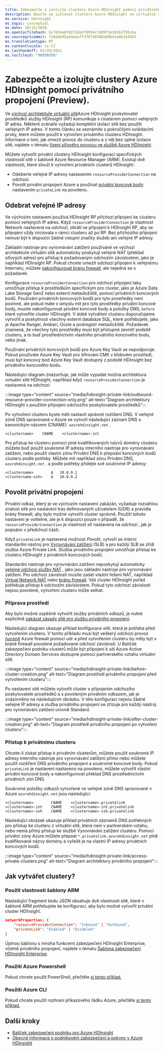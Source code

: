 ```yaml
---
title: Zabezpečte a izolujte clustery Azure HDInsight pomocí privátního propojení (Preview).
description: Naučte se izolovat clustery Azure HDInsight ve virtuální síti pomocí privátního propojení Azure.
ms.service: hdinsight
ms.topic: conceptual
ms.date: 10/15/2020
ms.openlocfilehash: bc7834a0f8272da3f8954c7dd9f3e18163795cba
ms.sourcegitcommit: f28ebb95ae9aaaff3f87d8388a09b41e0b3445b5
ms.translationtype: MT
ms.contentlocale: cs-CZ
ms.lasthandoff: 03/29/2021
ms.locfileid: "98939358"
---
```

# <a name="secure-and-isolate-azure-hdinsight-clusters-with-private-link-preview"></a>Zabezpečte a izolujte clustery Azure HDInsight pomocí privátního propojení (Preview).

Ve [výchozí architektuře virtuální sítě](./hdinsight-virtual-network-architecture.md)Azure HDInsight poskytovatel prostředků služby HDInsight (RP) komunikuje s clusterem pomocí veřejných IP adres. Některé scénáře vyžadují kompletní izolaci sítě bez použití veřejných IP adres. V tomto článku se seznámíte s pokročilými ovládacími prvky, které můžete použít k vytvoření privátního clusteru HDInsight. Informace o tom, jak omezit provoz do clusteru a z něj bez úplné izolace sítě, najdete v tématu [řízení síťového provozu ve službě Azure HDInsight](./control-network-traffic.md).

Můžete vytvořit privátní clustery HDInsight konfigurací specifických vlastností sítě v šabloně Azure Resource Manager (ARM). Existují dvě vlastnosti, které slouží k vytvoření privátních clusterů HDInsight:

* Odeberte veřejné IP adresy nastavením `resourceProviderConnection` na odchozí.
* Povolit privátní propojení Azure a používat [privátní koncové body](../private-link/private-endpoint-overview.md) nastavením `privateLink` na povoleno.

## <a name="remove-public-ip-addresses"></a>Odebrat veřejné IP adresy

Ve výchozím nastavení používá HDInsight RP *příchozí* připojení ke clusteru pomocí veřejných IP adres. Když `resourceProviderConnection` je vlastnost Network nastavená na *odchozí*, obrátí se připojení k HDInsight RP, aby se připojení vždy iniciovala v rámci clusteru až po RP. Bez příchozího připojení nemusí být k dispozici žádné vstupní značky služeb ani veřejné IP adresy.

Základní nástroje pro vyrovnávání zatížení používané ve výchozí architektuře virtuální sítě automaticky poskytují veřejné NAT (překlad síťových adres) pro přístup k požadovaným odchozím závislostem, jako je například HDInsight RP. Pokud chcete omezit odchozí připojení k veřejnému Internetu, můžete [nakonfigurovat bránu firewall](./hdinsight-restrict-outbound-traffic.md), ale nejedná se o požadavek.

Konfigurace `resourceProviderConnection` pro odchozí připojení taky umožňuje přístup k prostředkům specifickým pro cluster, jako je Azure Data Lake Storage Gen2 nebo externí metaúložiště, pomocí privátních koncových bodů. Používání privátních koncových bodů pro tyto prostředky není povinné, ale pokud máte v úmyslu mít pro tyto prostředky privátní koncové body, musíte nakonfigurovat privátní koncové body a položky DNS, `before` které vytvoříte cluster HDInsight. V době vytváření clusteru doporučujeme vytvořit a poskytnout všechny externí databáze SQL, které potřebujete, jako je Apache Ranger, Ambari, Oozie a podregistr metaúložiště. Požadavek znamená, že všechny tyto prostředky musí být přístupné zevnitř podsítě clusteru, a to buď prostřednictvím vlastního privátního koncového bodu, nebo jinak.

Používání privátních koncových bodů pro Azure Key Vault se nepodporuje. Pokud používáte Azure Key Vault pro šifrování CMK v klidovém prostředí, musí být koncový bod Azure Key Vault dostupný z podsítě HDInsight bez privátního koncového bodu.

Následující diagram znázorňuje, jak může vypadat možná architektura virtuální sítě HDInsight, například když `resourceProviderConnection` je nastavená na odchozí:

:::image type="content" source="media/hdinsight-private-link/outbound-resource-provider-connection-only.png" alt-text="Diagram architektury HDInsight s použitím připojení odchozího poskytovatele prostředků":::

Po vytvoření clusteru byste měli nastavit správné rozlišení DNS. V veřejné zóně DNS spravované v Azure se vytvoří následující záznam DNS s kanonickým názvem (CNAME): `azurehdinsight.net` .

```dns
<clustername>    CNAME    <clustername>-int
```

Pro přístup ke clusteru pomocí plně kvalifikovaných názvů domény clusteru můžete buď použít soukromé IP adresy interního nástroje pro vyrovnávání zatížení, nebo použít vlastní zónu Privátní DNS k přepsání koncových bodů clusteru podle potřeby. Můžete mít například zónu Privátní DNS, `azurehdinsight.net` . a podle potřeby přidejte své soukromé IP adresy:

```dns
<clustername>        A   10.0.0.1
<clustername-ssh>    A   10.0.0.2
```

## <a name="enable-private-link"></a>Povolit privátní propojení

Privátní odkaz, který je ve výchozím nastavení zakázán, vyžaduje rozsáhlou znalost sítě pro nastavení tras definovaných uživatelem (UDR) a pravidla brány firewall, aby bylo možné vytvořit cluster správně. Použití tohoto nastavení je volitelné, ale je k dispozici pouze v případě, že `resourceProviderConnection` je vlastnost síť nastavena na *odchozí* , jak je popsáno v předchozí části.

Když `privateLink` je nastavená možnost *Povolit*, vytvoří se interní standardní nástroj pro [Vyrovnávání zatížení](../load-balancer/load-balancer-overview.md) (SLB) a pro každý SLB se zřídí služba Azure Private Link. Služba privátního propojení umožňuje přístup ke clusteru HDInsight z privátních koncových bodů.

Standardní nástroje pro vyrovnávání zatížení neposkytují automaticky [veřejné odchozí služby NAT](../load-balancer/load-balancer-outbound-connections.md) , jako jsou základní nástroje pro vyrovnávání zatížení. Pro odchozí závislosti musíte zadat vlastní řešení NAT, například [Virtual Network NAT](../virtual-network/nat-overview.md) nebo [bránu firewall](./hdinsight-restrict-outbound-traffic.md). Váš cluster HDInsight pořád potřebuje přístup k odchozím závislostem. Pokud tyto odchozí závislosti nejsou povolené, vytvoření clusteru může selhat.

### <a name="prepare-your-environment"></a>Příprava prostředí

Aby bylo možné úspěšně vytvořit služby privátních odkazů, je nutné explicitně [zakázat zásady sítě pro službu privátního propojení](../private-link/disable-private-link-service-network-policy.md).

Následující diagram ukazuje příklad konfigurace sítě, která je potřeba před vytvořením clusteru. V tomto příkladu musí být veškerý odchozí provoz [nuceně](../firewall/forced-tunneling.md) Azure firewall pomocí udr a před vytvořením clusteru by měly být v bráně firewall povolené požadované odchozí závislosti. U Balíček zabezpečení podniku clusterů může být připojení k síti Azure Active Directory Domain Services dostupné pomocí partnerského vztahu virtuální sítě.

:::image type="content" source="media/hdinsight-private-link/before-cluster-creation.png" alt-text="Diagram prostředí privátního propojení před vytvořením clusteru":::

Po nastavení sítě můžete vytvořit cluster s připojením odchozího poskytovatele prostředků a s povoleným privátním odkazem, jak je znázorněno na následujícím obrázku. V této konfiguraci nejsou žádné veřejné IP adresy a služba privátního propojení se zřizuje pro každý nástroj pro vyrovnávání zatížení úrovně Standard.

:::image type="content" source="media/hdinsight-private-link/after-cluster-creation.png" alt-text="Diagram prostředí privátního propojení po vytvoření clusteru":::

### <a name="access-a-private-cluster"></a>Přístup k privátnímu clusteru

Chcete-li získat přístup k privátním clusterům, můžete použít soukromé IP adresy interního nástroje pro vyrovnávání zatížení přímo nebo můžete použít rozšíření DNS privátního propojení a soukromé koncové body. Pokud `privateLink` je nastavení nastaveno na povoleno, můžete vytvořit vlastní privátní koncové body a nakonfigurovat překlad DNS prostřednictvím privátních zón DNS.

Soukromé položky odkazů vytvořené ve veřejné zóně DNS spravované v Azure `azurehdinsight.net` jsou následující:

```dns
<clustername>        CNAME    <clustername>.privatelink
<clustername>-int    CNAME    <clustername>-int.privatelink
<clustername>-ssh    CNAME    <clustername>-ssh.privatelink
```

Následující obrázek ukazuje příklad privátních záznamů DNS potřebných pro přístup ke clusteru z virtuální sítě, která není v partnerském vztahu, nebo nemá přímý přístup ke službě Vyrovnávání zatížení clusteru. Pomocí privátní zóny Azure můžete přepsat `*.privatelink.azurehdinsight.net` plně kvalifikované názvy domény a vyřešit je na vlastní IP adresy privátních koncových bodů.

:::image type="content" source="media/hdinsight-private-link/access-private-clusters.png" alt-text="Diagram architektury privátního propojení":::

## <a name="how-to-create-clusters"></a>Jak vytvářet clustery?
### <a name="use-arm-template-properties"></a>Použít vlastnosti šablony ARM

Následující fragment kódu JSON obsahuje dvě vlastnosti sítě, které v šabloně ARM potřebujete ke konfiguraci, aby bylo možné vytvořit privátní cluster HDInsight.

```json
networkProperties: {
    "resourceProviderConnection": "Inbound" | "Outbound",
    "privateLink": "Enabled" | "Disabled"
}
```

Úplnou šablonu s mnoha funkcemi zabezpečení HDInsight Enterprise, včetně privátního propojení, najdete v tématu [Šablona zabezpečení HDInsight Enterprise](https://github.com/Azure-Samples/hdinsight-enterprise-security/tree/main/ESP-HIB-PL-Template).

### <a name="use-azure-powershell"></a>Použití Azure Powershell

Pokud chcete použít PowerShell, přečtěte [si tento příklad.](/powershell/module/az.hdinsight/new-azhdinsightcluster#example-4--create-an-azure-hdinsight-cluster-with-relay-outbound-and-private-link-feature)

### <a name="use-azure-cli"></a>Použití Azure CLI
Pokud chcete použít rozhraní příkazového řádku Azure, přečtěte [si tento příklad.](/cli/azure/hdinsight#az_hdinsight_create-examples)

## <a name="next-steps"></a>Další kroky

* [Balíček zabezpečení podniku pro Azure HDInsight](enterprise-security-package.md)
* [Obecné informace o podnikovém zabezpečení a pokyny v Azure HDInsight](./domain-joined/general-guidelines.md)
